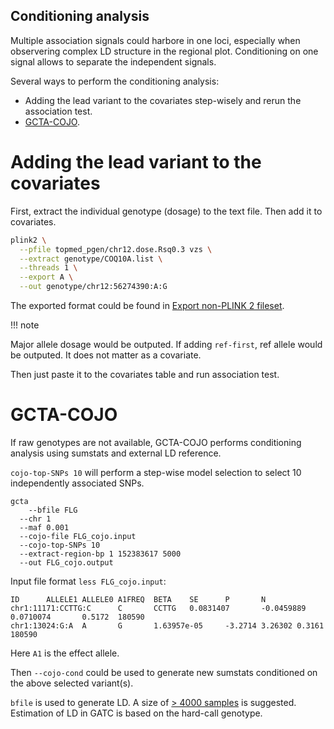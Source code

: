 Conditioning analysis
---


Multiple association signals could harbore in one loci, especially when observering complex LD structure in the regional plot.
Conditioning on one signal allows to separate the independent signals.

Several ways to perform the conditioning analysis:
* Adding the lead variant to the covariates step-wisely and rerun the association test.
* [GCTA-COJO](https://www.nature.com/articles/ng.2213).

# Adding the lead variant to the covariates

First, extract the individual genotype (dosage) to the text file. Then add it to covariates.

```sh
plink2 \
  --pfile topmed_pgen/chr12.dose.Rsq0.3 vzs \
  --extract genotype/COQ10A.list \
  --threads 1 \
  --export A \
  --out genotype/chr12:56274390:A:G
```

The exported format could be found in [Export non-PLINK 2 fileset](https://www.cog-genomics.org/plink/2.0/data#export).

!!! note

Major allele dosage would be outputed. If adding `ref-first`, ref allele would be outputed. It does not matter as a covariate.

Then just paste it to the covariates table and run association test.

# GCTA-COJO

If raw genotypes are not available, GCTA-COJO performs conditioning analysis using sumstats and external LD reference.


`cojo-top-SNPs 10` will perform a step-wise model selection to select 10 independently associated SNPs.

```
gcta
    --bfile FLG
  --chr 1
  --maf 0.001
  --cojo-file FLG_cojo.input
  --cojo-top-SNPs 10
  --extract-region-bp 1 152383617 5000
  --out FLG_cojo.output
```

Input file format `less FLG_cojo.input`:
```
ID      ALLELE1 ALLELE0 A1FREQ  BETA    SE      P       N
chr1:11171:CCTTG:C      C       CCTTG   0.0831407       -0.0459889      0.0710074       0.5172  180590
chr1:13024:G:A  A       G       1.63957e-05     -3.2714 3.26302 0.3161  180590
```
Here `A1` is the effect allele. 

Then `--cojo-cond` could be used to generate new sumstats conditioned on the above selected variant(s).

`bfile` is used to generate LD. A size of [> 4000 samples](https://yanglab.westlake.edu.cn/software/gcta/#COJO) is suggested. Estimation of LD in GATC is based on the hard-call genotype.



